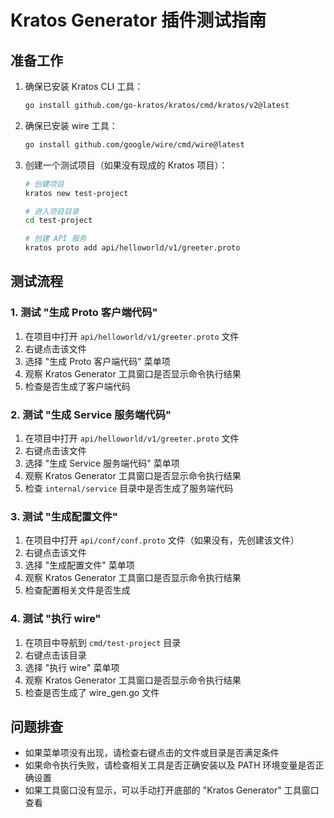 # Kratos Generator 插件测试指南

## 准备工作

1. 确保已安装 Kratos CLI 工具：
   ```bash
   go install github.com/go-kratos/kratos/cmd/kratos/v2@latest
   ```

2. 确保已安装 wire 工具：
   ```bash
   go install github.com/google/wire/cmd/wire@latest
   ```

3. 创建一个测试项目（如果没有现成的 Kratos 项目）：
   ```bash
   # 创建项目
   kratos new test-project
   
   # 进入项目目录
   cd test-project
   
   # 创建 API 服务
   kratos proto add api/helloworld/v1/greeter.proto
   ```

## 测试流程

### 1. 测试 "生成 Proto 客户端代码"

1. 在项目中打开 `api/helloworld/v1/greeter.proto` 文件
2. 右键点击该文件
3. 选择 "生成 Proto 客户端代码" 菜单项
4. 观察 Kratos Generator 工具窗口是否显示命令执行结果
5. 检查是否生成了客户端代码

### 2. 测试 "生成 Service 服务端代码"

1. 在项目中打开 `api/helloworld/v1/greeter.proto` 文件
2. 右键点击该文件
3. 选择 "生成 Service 服务端代码" 菜单项
4. 观察 Kratos Generator 工具窗口是否显示命令执行结果
5. 检查 `internal/service` 目录中是否生成了服务端代码

### 3. 测试 "生成配置文件"

1. 在项目中打开 `api/conf/conf.proto` 文件（如果没有，先创建该文件）
2. 右键点击该文件
3. 选择 "生成配置文件" 菜单项
4. 观察 Kratos Generator 工具窗口是否显示命令执行结果
5. 检查配置相关文件是否生成

### 4. 测试 "执行 wire"

1. 在项目中导航到 `cmd/test-project` 目录
2. 右键点击该目录
3. 选择 "执行 wire" 菜单项
4. 观察 Kratos Generator 工具窗口是否显示命令执行结果
5. 检查是否生成了 wire_gen.go 文件

## 问题排查

- 如果菜单项没有出现，请检查右键点击的文件或目录是否满足条件
- 如果命令执行失败，请检查相关工具是否正确安装以及 PATH 环境变量是否正确设置
- 如果工具窗口没有显示，可以手动打开底部的 "Kratos Generator" 工具窗口查看 
